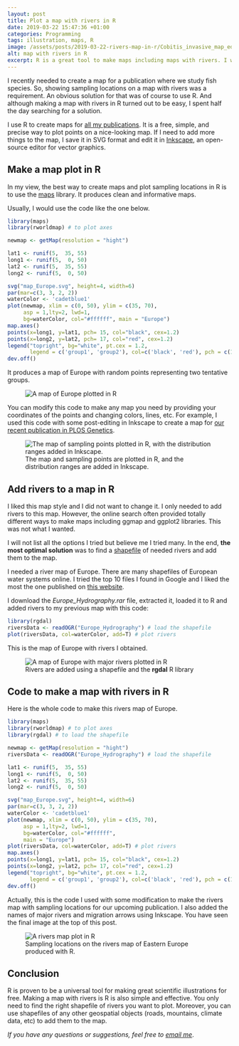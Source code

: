 ```yaml
---
layout: post
title: Plot a map with rivers in R
date: 2019-03-22 15:47:36 +01:00
categories: Programming
tags: illustration, maps, R
image: /assets/posts/2019-03-22-rivers-map-in-r/Cobitis_invasive_map_ed.jpeg
alt: map with rivers in R
excerpt: R is a great tool to make maps including maps with rivers. I would like to share how I created a map with rivers in R using the simplest code possible.
---
```


<p>I recently needed to create a map for a publication where we study fish species. So, showing sampling locations on a map with rivers was a requirement. An obvious solution for that was of course to use R. And although making a map with rivers in R turned out to be easy, I spent half the day searching for a solution.</p>

<p>I use R to create maps for <a href="{{ site.baseurl }}/publications/">all my publications</a>. It is a free, simple, and precise way to plot points on a nice-looking map. If I need to add more things to the map, I save it in SVG format and edit it in <a href="https://inkscape.org/" target="_blank">Inkscape</a>, an open-source editor for vector graphics.</p>

<h2>Make a map plot in R</h2>

<p>In my view, the best way to create maps and plot sampling locations in R is to use the <a href="https://cran.r-project.org/web/packages/maps/index.html" target="_blank">maps</a> library. It produces clean and informative maps.</p>

<p>Usually, I would use the code like the one below.</p>

```r
library(maps)
library(rworldmap) # to plot axes

newmap <- getMap(resolution = "hight")

lat1 <- runif(5,  35, 55)
long1 <- runif(5,  0, 50)
lat2 <- runif(5,  35, 55)
long2 <- runif(5,  0, 50)

svg("map_Europe.svg", height=4, width=6)
par(mar=c(3, 3, 2, 2))
waterColor <- 'cadetblue1'
plot(newmap, xlim = c(0, 50), ylim = c(35, 70),
     asp = 1,lty=2, lwd=1,
     bg=waterColor, col="#ffffff", main = "Europe")
map.axes()
points(x=long1, y=lat1, pch= 15, col="black", cex=1.2)
points(x=long2, y=lat2, pch= 17, col="red", cex=1.2)
legend("topright", bg="white", pt.cex = 1.2,
       legend = c('group1', 'group2'), col=c('black', 'red'), pch = c(15, 17))
dev.off()
```

<p>It produces a map of Europe with random points representing two tentative groups.</p>
<div class="wp-block-image">
<figure class="caption"><img src="{{ site.baseurl }}/assets/posts/2019-03-22-rivers-map-in-r/map_Europe.jpeg" alt="A map of Europe plotted in R" class="wp-image-1598" /></figure>
</div>

<p>You can modify this code to make any map you need by providing your coordinates of the points and changing colors, lines, etc. For example, I used this code with some post-editing in Inkscape to create a map for <a href="https://doi.org/10.1371/journal.pgen.1007949" target="_blank">our recent publication in PLOS Genetics</a>.</p>
<figure class="caption"><img src="{{ site.baseurl }}/assets/posts/2019-03-22-rivers-map-in-r/journal.pgen.1007949.g001.jpeg" alt="The map of sampling points plotted in R, with the distribution ranges added in Inkscape." class="wp-image-1602" />
<figcaption class="caption">The map and sampling points are plotted in R, and the distribution ranges are added in Inkscape.</figcaption>
</figure>

<h2>Add rivers to a map in R</h2>

<p>I liked this map style and I did not want to change it. I only needed to add rivers to this map. However, the online search often provided totally different ways to make maps including ggmap and ggplot2 libraries. This was not what I wanted.</p>

<p>I will not list all the options I tried but believe me I tried many. In the end, <strong>the most optimal solution</strong> was to find a <a href="https://en.wikipedia.org/wiki/Shapefile" target="_blank">shapefile</a> of needed rivers and add them to the map.</p>

<p>I needed a river map of Europe. There are many shapefiles of European water systems online. I tried the top 10 files I found in Google and I liked the most the one published on <a href="https://tapiquen-sig.jimdo.com/english-version/free-downloads/europe/" target="_blank">this website</a>.</p>

<p>I download the <em>Europe_Hydrography.rar</em> file, extracted it, loaded it to R and added rivers to my previous map with this code:</p>

```r
library(rgdal)
riversData <- readOGR("Europe_Hydrography") # load the shapefile
plot(riversData, col=waterColor, add=T) # plot rivers
```

<p>This is the map of Europe with rivers I obtained.</p>
<div class="wp-block-image">
<figure class="caption"><img src="{{ site.baseurl }}/assets/posts/2019-03-22-rivers-map-in-r/map_Europe_rivers.jpeg" alt="A map of Europe with major rivers plotted in R" class="wp-image-1606" />
<figcaption class="caption">Rivers are added using a shapefile and the <strong>rgdal</strong> R library</figcaption>
</figure>
</div>

<h2>Code to make a map with rivers in R</h2>

<p>Here is the whole code to make this rivers map of Europe.</p>

```r
library(maps)
library(rworldmap) # to plot axes
library(rgdal) # to load the shapefile

newmap <- getMap(resolution = "hight")
riversData <- readOGR("Europe_Hydrography") # load the shapefile

lat1 <- runif(5,  35, 55)
long1 <- runif(5,  0, 50)
lat2 <- runif(5,  35, 55)
long2 <- runif(5,  0, 50)

svg("map_Europe.svg", height=4, width=6)
par(mar=c(3, 3, 2, 2))
waterColor <- 'cadetblue1'
plot(newmap, xlim = c(0, 50), ylim = c(35, 70),
     asp = 1,lty=2, lwd=1,
     bg=waterColor, col="#ffffff",
     main = "Europe")
plot(riversData, col=waterColor, add=T) # plot rivers
map.axes()
points(x=long1, y=lat1, pch= 15, col="black", cex=1.2)
points(x=long2, y=lat2, pch= 17, col="red", cex=1.2)
legend("topright", bg="white", pt.cex = 1.2,
       legend = c('group1', 'group2'), col=c('black', 'red'), pch = c(15, 17))
dev.off()
```

<p>Actually,  this is the code I used with some modification to make the rivers map with sampling locations for our upcoming publication. I also added the names of major rivers and migration arrows using Inkscape. You have seen the final image at the top of this post.</p>
<div class="wp-block-image">
<figure class="caption"><img src="{{ site.baseurl }}/assets/posts/2019-03-22-rivers-map-in-r/map_Ukraine.jpeg" alt="A rivers map plot in R" class="wp-image-1608" />
<figcaption class="caption">Sampling locations on the rivers map of Eastern Europe produced with R.</figcaption>
</figure>
</div>

<h2> Conclusion</h2>

<p>R is proven to be a universal tool for making great scientific illustrations for free. Making a map with rivers is R is also simple and effective. You only need to find the right shapefile of rivers you want to plot. Moreover, you can use shapefiles of any other geospatial objects (roads, mountains, climate data, etc) to add them to the map.</p>

*If you have any questions or suggestions, feel free to [email me](mailto:dmytro.kryvokhyzha@evobio.eu)*.

